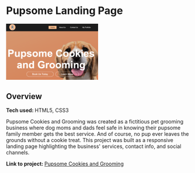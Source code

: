 # Pupsome Landing Page

<img src="./Css/images/pupsomeheross.png" alt="business landing page image" title="Pupsome Cookies and Grooming" width="50%" height="50%">

## Overview

<p><b>Tech used: </b>HTML5, CSS3</p>

Pupsome Cookies and Grooming was created as a fictitious pet grooming business where dog moms and dads feel safe in knowing their pupsome family member gets the best service. And of course, no pup ever leaves the grounds without a cookie treat. This project was built as a responsive landing page highlighting the business' services, contact info, and social channels.

<p><b>Link to project: </b><a href="https://ramosy1.github.io/Landing_Page/" target="blank" rel="nofollow">Pupsome Cookies and Grooming</a></p>

